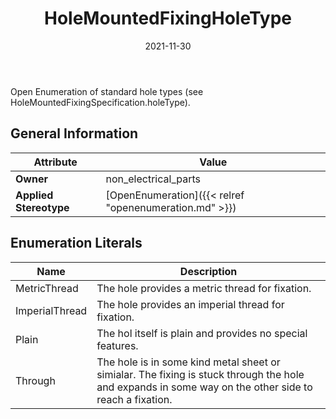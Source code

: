 ﻿---
title: HoleMountedFixingHoleType
toc: false
type: specs
date: "2021-11-30"
draft: false
specification: VEC
version: 2.0.0-rc1
documentType: "Recommendation"
elementType: Class
classes:
  - HoleMountedFixingHoleType
menu_name: vec-2.0.0-rc1
---
Open Enumeration of standard hole types (see HoleMountedFixingSpecification.holeType).

## General Information

| Attribute               | Value |
|-------------------------|-------|
| **Owner**               | non_electrical_parts |
| **Applied Stereotype**  | [OpenEnumeration]({{< relref "openenumeration.md" >}})<br/>  |

## Enumeration Literals
| Name          | **Description** |
|---------------|-----------------|
| MetricThread | The hole provides a metric thread for fixation. |
| ImperialThread | The hole provides an imperial thread for fixation. |
| Plain | The hol itself is plain and provides no special features. |
| Through | The hole is in some kind metal sheet or simialar. The fixing is stuck through the hole and expands in some way on the other side to reach a fixation. |
